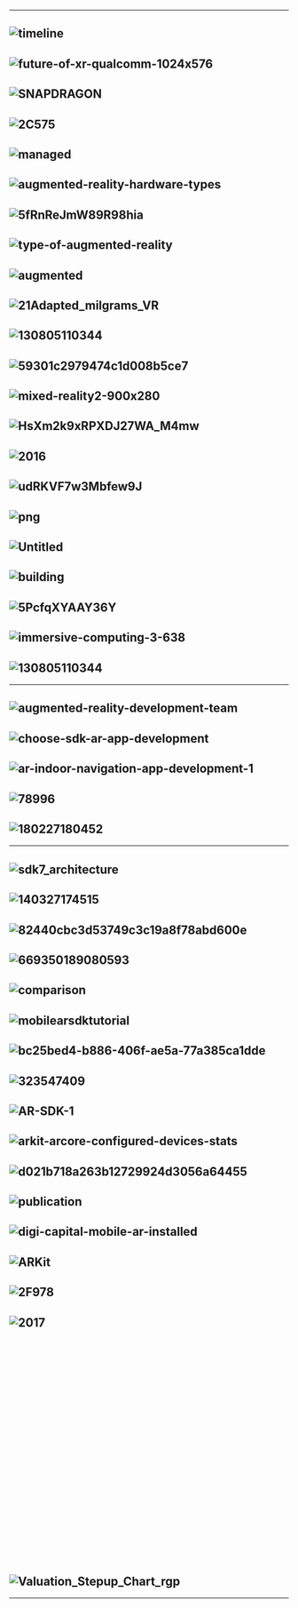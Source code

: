 --------
![timeline](https://d11wkw82a69pyn.cloudfront.net/siteassets/images/sonar_human_machine/timeline-mobile_low.jpg)
-------
![future-of-xr-qualcomm-1024x576](https://voicesofvr.com/wp-content/uploads/2018/10/future-of-xr-qualcomm-1024x576.jpg)
--------
![SNAPDRAGON](https://cdn.wccftech.com/wp-content/uploads/2020/05/QUALCOMM-5G-AR-VR-DEVICES-5G-SNAPDRAGON-SR2.png)
--------
![2C575](https://venturebeat.com/wp-content/uploads/2020/05/xrviewersnow.jpg?resize=1024%2C575&strip=all)
--------
![managed](https://www.qualcomm.com/sites/ember/files/styles/optimize/public/press-releases/managed-images/asset_2.1_xr_viewers_logo_operators_smartphone_oems.jpg?itok=SjQMDoZ1)
--------
![augmented-reality-hardware-types](https://mobidev.biz/wp-content/uploads/2020/01/augmented-reality-hardware-types.png)
--------
![5fRnReJmW89R98hia](https://miro.medium.com/max/3380/1*5fRnReJmW89R98hia-p2aQ.jpeg)
--------
![type-of-augmented-reality](https://magesstudio.com.sg/wp-content/uploads/2020/04/type-of-augmented-reality.jpg)
--------
![augmented](https://image.slidesharecdn.com/augumentedreality-applicationsinmanufacturingandmaintenance-151105035940-lva1-app6891/95/augmented-reality-applications-in-manufacturing-and-maintenance-4-638.jpg?cb=1446696165)
--------
![21Adapted_milgrams_VR](https://upload.wikimedia.org/wikipedia/en/archive/d/d2/20071229194039%21Adapted_milgrams_VR-AR_continuum.png)
--------
![130805110344](https://image.slidesharecdn.com/augmentedrealityforarchitecturalvisualisation-130805110344-phpapp01/95/augmented-reality-for-architectural-visualisation-4-638.jpg?cb=1375700678)
--------
![59301c2979474c1d008b5ce7](https://i.insider.com/59301c2979474c1d008b5ce7?width=1100&format=jpeg&auto=webp)
--------
![mixed-reality2-900x280](https://augmented.org/wp-content/uploads/2016/02/mixed-reality2-900x280.png)
--------
![HsXm2k9xRPXDJ27WA_M4mw](https://miro.medium.com/max/1000/1*HsXm2k9xRPXDJ27WA_M4mw.jpeg)
--------
![2016](https://blog.jayway.com/wp-content/uploads/2016/10/VC.png)
--------
![udRKVF7w3Mbfew9J](https://miro.medium.com/max/2566/0*udRKVF7w3Mbfew9J.png)
--------
![png](https://pennimmersive.files.wordpress.com/2018/10/mr.png?w=1140)
--------
![Untitled](https://i0.wp.com/stage.cameronvetter.com/wp-content/uploads/2017/10/Untitled.png?fit=768%2C433&ssl=1)
--------
![building](https://image.slidesharecdn.com/nlandry-hololens-development-overview-170421154419/95/building-mixed-reality-experiences-for-microsoft-hololens-8-638.jpg?cb=1492789676)
--------
![5PcfqXYAAY36Y](https://pbs.twimg.com/media/C-5PcfqXYAAY36Y.jpg)
--------
![immersive-computing-3-638](https://image.slidesharecdn.com/immersivecomputingenvision20170913-180916212407/95/immersive-computing-3-638.jpg?cb=1537244132)
--------
![130805110344](https://image.slidesharecdn.com/augmentedrealityforarchitecturalvisualisation-130805110344-phpapp01/95/augmented-reality-for-architectural-visualisation-4-638.jpg?cb=1375700678)
--------
---------------
![augmented-reality-development-team](https://mobidev.biz/wp-content/uploads/2020/01/augmented-reality-development-team.png)
--------
![choose-sdk-ar-app-development](https://mobidev.biz/wp-content/uploads/2020/01/choose-sdk-ar-app-development.png)
--------
![ar-indoor-navigation-app-development-1](https://mobidev.biz/wp-content/uploads/2020/01/ar-indoor-navigation-app-development-1.png)
--------
![78996](https://invisible.toys/wp-content/uploads/2017/10/78996.jpg)
--------
![180227180452](https://image.slidesharecdn.com/thefuturearinfrastructure-180227180452/95/the-future-of-augmented-reality-infrastructure-6-638.jpg?cb=1519754756)
-----------
--------
![sdk7_architecture](https://www.wikitude.com/external/doc/documentation/7.2/odg/images/sdk7_architecture.png)
--------
![140327174515](https://image.slidesharecdn.com/losurdoar-cfdreview-140327174515-phpapp01/95/review-and-overview-on-computational-visualization-in-augmented-reality-5-638.jpg?cb=1471217512)
--------
![82440cbc3d53749c3c19a8f78abd600e](https://qph.fs.quoracdn.net/main-qimg-82440cbc3d53749c3c19a8f78abd600e.webp)
--------
![669350189080593](https://www.researchgate.net/profile/Sharvari_Govilkar/publication/276855764/figure/tbl2/AS:669350189080593@1536596929935/Comparison-based-on-overlaying-capability.png)
--------
![comparison](https://www.rapidvaluesolutions.com/wp-content/uploads/2015/06/Feature-comparison-of-AR-providers.png)
--------
![mobilearsdktutorial](https://image.slidesharecdn.com/2013-06-03-augmentedworldexpo-mobilearsdktutorial-130603173704-phpapp02/95/augmented-world-expo-2013-mobile-ar-sdk-comparison-and-tutorial-6-638.jpg?cb=1519967776)
--------
![bc25bed4-b886-406f-ae5a-77a385ca1dde](https://static.packt-cdn.com/products/9781787286436/graphics/bc25bed4-b886-406f-ae5a-77a385ca1dde.png)
--------
![323547409](https://www.researchgate.net/profile/Teemu_Laine2/publication/323547409/figure/tbl4/AS:631603151790105@1527597334372/Mobile-AR-platforms.png)
--------
![AR-SDK-1](https://jelvix.com/wp-content/uploads/2019/11/AR-SDK-1.jpg)
--------
![arkit-arcore-configured-devices-stats](https://mobidev.biz/wp-content/uploads/2020/01/arkit-arcore-configured-devices-stats.png)
--------
![d021b718a263b12729924d3056a64455](https://qph.fs.quoracdn.net/main-qimg-d021b718a263b12729924d3056a64455)
--------
![publication](https://www.researchgate.net/profile/Maximilian_Speicher/publication/325883101/figure/fig2/AS:639757335920678@1529541443652/Example-implementation-of-XD-AR-integrating-with-HoloLens-Tango-and-RoomAlive.png)
--------
![digi-capital-mobile-ar-installed](https://beta.techcrunch.com/wp-content/uploads/2017/09/digi-capital-mobile-ar-installed-base-arkit-vs-arcore-split.jpg)
--------
![ARKit](https://www.vdcresearch.com/News-events/iot-blog/images/ARKit.png)
--------
![2F978](https://media.springernature.com/original/springer-static/image/chp%3A10.1007%2F978-3-030-19501-4_36/MediaObjects/481228_1_En_36_Fig1_HTML.png)
--------
![2017](https://i2.wp.com/blogs.perficient.com/files/2017/10/2-2.png?ssl=1)
--------
![]()
--------
![]()
--------
![]()
--------
![]()
--------
![]()
--------
![]()
--------
![]()
--------
![]()
--------
![]()
--------
![]()
--------
![]()
--------
![]()
--------
![]()
--------
![]()
--------
![Valuation_Stepup_Chart_rgp](https://files.pitchbook.com/images/Valuation_Stepup_Chart_rgp.png)
--------
-------
